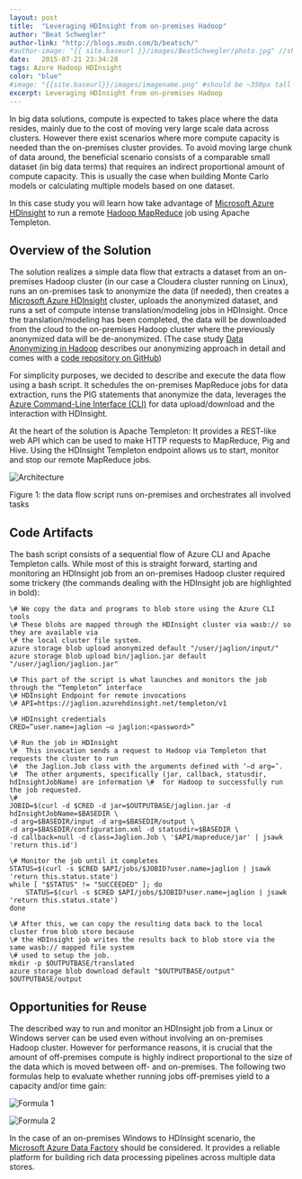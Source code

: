 ```yaml
---
layout: post
title:  "Leveraging HDInsight from on-premises Hadoop"
author: "Beat Schwegler"
author-link: "http://blogs.msdn.com/b/beatsch/"
#author-image: "{{ site.baseurl }}/images/BeatSchwegler/photo.jpg" //should be square dimensions
date:   2015-07-21 23:34:28
tags: Azure Hadoop HDInsight
color: "blue"
#image: "{{site.baseurl}}/images/imagename.png" #should be ~350px tall
excerpt: Leveraging HDInsight from on-premises Hadoop
---
```


In big data solutions, compute is expected to takes place where the data resides, mainly due to the cost of moving very large scale data across clusters. However there exist scenarios where more compute capacity is needed than the on-premises cluster provides. To avoid moving large chunk of data around, the beneficial scenario consists of a comparable small dataset (in big data terms) that requires an indirect proportional amount of compute capacity. This is usually the case when building Monte Carlo models or calculating multiple models based on one dataset.

In this case study you will learn how take advantage of [Microsoft Azure HDInsight](http://azure.microsoft.com/en-us/services/hdinsight/) to run a remote [Hadoop MapReduce](http://hadoop.apache.org/docs/r1.2.1/index.html#MapReduce) job using Apache Templeton.

## Overview of the Solution

The solution realizes a simple data flow that extracts a dataset from an on-premises Hadoop cluster (in our case a Cloudera cluster running on Linux), runs an on-premises task to anonymize the data (if needed), then creates a [Microsoft Azure HDInsight](http://azure.microsoft.com/en-us/services/hdinsight/) cluster, uploads the anonymized dataset, and runs a set of compute intense translation/modeling jobs in HDInsight. Once the translation/modeling has been completed, the data will be downloaded from the cloud to the on-premises Hadoop cluster where the previously anonymized data will be de-anonymized. (The case study [Data Anonymizing in Hadoop](http://blogs.msdn.com/b/partnercatalystteam/archive/2015/06/04/data-anonymizing-in-hadoop-a-ted-case-study.aspx)  describes our anonymizing approach in detail and comes with a [code repository on GitHub](https://github.com/irjudson/jaglion))

For simplicity purposes, we decided to describe and execute the data flow using a bash script. It schedules the on-premises MapReduce jobs for data extraction, runs the PIG statements that anonymize the data, leverages the [Azure Command-Line Interface (CLI)](https://azure.microsoft.com/en-us/documentation/articles/xplat-cli-install/) for data upload/download and the interaction with HDInsight.

At the heart of the solution is Apache Templeton: It provides a REST-like web API which can be used to make HTTP requests to MapReduce, Pig and Hive. Using the HDInsight Templeton endpoint allows us to start, monitor and stop our remote MapReduce jobs.

![Architecture]({{site.baseurl}}/images/2015-07-21-Leveraging-HDInsight-from-on-premise-Hadoop_images/image001.png)

Figure 1: the data flow script runs on-premises and orchestrates all involved tasks

## Code Artifacts

The bash script consists of a sequential flow of Azure CLI and Apache Templeton calls. While most of this is straight forward, starting and monitoring an HDInsight job from an on-premises Hadoop cluster required some trickery (the commands dealing with the HDInsight job are highlighted in bold):

```
\# We copy the data and programs to blob store using the Azure CLI tools
\# These blobs are mapped through the HDInsight cluster via wasb:// so they are available via
\# the local cluster file system.
azure storage blob upload anonymized default "/user/jaglion/input/"
azure storage blob upload bin/jaglion.jar default "/user/jaglion/jaglion.jar"

\# This part of the script is what launches and monitors the job through the “Templeton” interface
\# HDInsight Endpoint for remote invocations
\# API=https://jaglion.azurehdinsight.net/templeton/v1

\# HDInsight credentials
CRED=”user.name=jaglion –u jaglion:<password>”

\# Run the job in HDInsight
\#  This invocation sends a request to Hadoop via Templeton that requests the cluster to run
\#  the Jaglion.Job class with the arguments defined with ‘–d arg=’.
\#  The other arguments, specifically (jar, callback, statusdir, hdInsightJobName) are information \#  for Hadoop to successfully run the job requested.
\#
JOBID=$(curl -d $CRED -d jar=$OUTPUTBASE/jaglion.jar -d hdInsightJobName=$BASEDIR \
-d arg=$BASEDIR/input -d arg=$BASEDIR/output \
-d arg=$BASEDIR/configuration.xml -d statusdir=$BASEDIR \
-d callback=null -d class=Jaglion.Job \ '$API/mapreduce/jar' | jsawk 'return this.id')

\# Monitor the job until it completes
STATUS=$(curl -s $CRED $API/jobs/$JOBID?user.name=jaglion | jsawk 'return this.status.state')
while [ "$STATUS" != "SUCCEEDED" ]; do
    STATUS=$(curl -s $CRED $API/jobs/$JOBID?user.name=jaglion | jsawk 'return this.status.state')
done

\# After this, we can copy the resulting data back to the local cluster from blob store because
\# the HDInsight job writes the results back to blob store via the same wasb:// mapped file system
\# used to setup the job.
mkdir -p $OUTPUTBASE/translated
azure storage blob download default "$OUTPUTBASE/output" $OUTPUTBASE/output
```

## Opportunities for Reuse

The described way to run and monitor an HDInsight job from a Linux or Windows server can be used even without involving an on-premises Hadoop cluster. However for performance reasons, it is crucial that the amount of off-premises compute is highly indirect proportional to the size of the data which is moved between off- and on-premises. The following two formulas help to evaluate whether running jobs off-premises yield to a capacity and/or time gain:  

![Formula 1]({{site.baseurl}}/images/2015-07-21-Leveraging-HDInsight-from-on-premise-Hadoop_images/image002.png)

![Formula 2]({{site.baseurl}}/images/2015-07-21-Leveraging-HDInsight-from-on-premise-Hadoop_images/image003.png)

In the case of an on-premises Windows to HDInsight scenario, the [Microsoft Azure Data Factory](http://azure.microsoft.com/en-us/documentation/services/data-factory/) should be considered. It provides a reliable platform for building rich data processing pipelines across multiple data stores.
